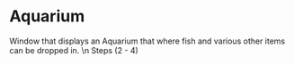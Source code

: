 # Aquarium
Window that displays an Aquarium that where fish and various other items can be dropped in. \n
Steps (2 - 4)
